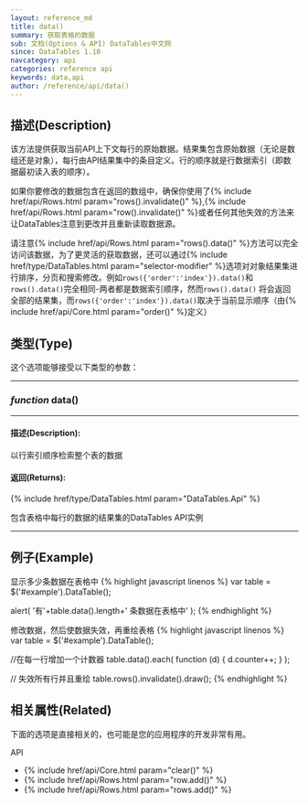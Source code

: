 ```yaml
---
layout: reference_md
title: data()
summary: 获取表格的数据
sub: 文档(Options & API) DataTables中文网
since: DataTables 1.10
navcategory: api
categories: reference api
keywords: data,api
author: /reference/api/data()
---
```



## 描述(Description)
该方法提供获取当前API上下文每行的原始数据。结果集包含原始数据（无论是数组还是对象），每行由API结果集中的条目定义。行的顺序就是行数据索引（即数据最初读入表的顺序）。

如果你要修改的数据包含在返回的数组中，确保你使用了{% include href/api/Rows.html param="rows().invalidate()" %},{% include href/api/Rows.html param="row().invalidate()" %}或者任何其他失效的方法来让DataTables注意到更改并且重新读取数据源。

请注意{% include href/api/Rows.html param="rows().data()" %}方法可以完全访问该数据，为了更灵活的获取数据，还可以通过{% include href/type/DataTables.html param="selector-modifier" %}选项对对象结果集进行排序，分页和搜索修改。例如`rows({'order':'index'}).data()`和`rows().data()`完全相同-两者都是数据索引顺序，然而`rows().data()`
将会返回全部的结果集，而`rows({'order':'index'}).data()`取决于当前显示顺序（由{% include href/api/Core.html param="order()" %}定义）

## 类型(Type)
这个选项能够接受以下类型的参数：

---
### _function_ **data()**   
---

#### 描述(Description):
以行索引顺序检索整个表的数据

#### 返回(Returns):

{% include href/type/DataTables.html param="DataTables.Api" %}

包含表格中每行的数据的结果集的DataTables API实例

--- 
    
## 例子(Example)

显示多少条数据在表格中
{% highlight javascript linenos %}
var table = $('#example').DataTable();
 
alert( '有'+table.data().length+' 条数据在表格中' );
{% endhighlight %}

修改数据，然后使数据失效，再重绘表格
{% highlight javascript linenos %}
var table = $('#example').DataTable();
 
//在每一行增加一个计数器
table.data().each( function (d) {
    d.counter++;
} );
 
// 失效所有行并且重绘
table.rows().invalidate().draw();
{% endhighlight %}



## 相关属性(Related)
下面的选项是直接相关的，也可能是您的应用程序的开发非常有用。

API

- {% include href/api/Core.html param="clear()" %}
- {% include href/api/Rows.html param="row.add()" %}
- {% include href/api/Rows.html param="rows.add()" %}

